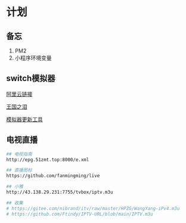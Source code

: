 # 计划

## 备忘

1. PM2
2. 小程序环境变量

## switch模拟器

[阿里云链接](https://www.aliyundrive.com/s/6DDmqFkFvFp)

[王国之泪](https://kdocs.cn/l/cjZQsRt7ymPF)

[模拟器更新工具](https://github.com/triwinds/ns-emu-tools/releases)

## 电视直播

```sh
## 电视指南
http://epg.51zmt.top:8000/e.xml

## 直播图标
https://github.com/fanmingming/live

## 小雅
http://43.138.29.231:7755/tvbox/iptv.m3u

## 收集
# https://gitee.com/nibrand/itv/raw/master/HPZG/WangYang-iPv4.m3u
# https://github.com/Ftindy/IPTV-URL/blob/main/IPTV.m3u
```
